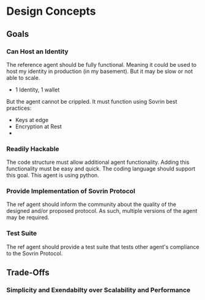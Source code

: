 # Design Concepts
## Goals
### Can Host an Identity
The reference agent should be fully functional. Meaning it could be used to host my identity in production (in my basement). But it may be slow or not able to scale.
- 1 Identity, 1 wallet

But the agent cannot be crippled. It must function using Sovrin best practices:
- Keys at edge
- Encryption at Rest
- 
### Readily Hackable
The code structure must allow additional agent functionality. Adding this functionality must be easy and quick. 
The coding language should support this goal. This agent is using python.
### Provide Implementation of Sovrin Protocol
The ref agent should inform the community about the quality of the designed and/or proposed protocol. As such, multiple versions of the agent may be required.
### Test Suite
The ref agent should provide a test suite that tests other agent's compliance to the Sovrin Protocol.

## Trade-Offs
### Simplicity and Exendabilty over Scalability and Performance
<!--stackedit_data:
eyJoaXN0b3J5IjpbLTgxMTY0ODM2Ml19
-->